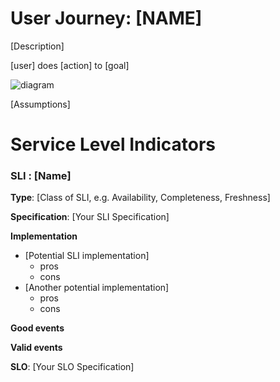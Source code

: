 # User Journey: [NAME]

[Description]

[user] does [action] to [goal]


![diagram](img/sequence_diagram.png "[NAME]")

[Assumptions]

# Service Level Indicators

### SLI : [Name]

**Type**: [Class of SLI, e.g. Availability, Completeness, Freshness]

**Specification**: [Your SLI Specification]

**Implementation**
* [Potential SLI implementation]
    - pros
    - cons
* [Another potential implementation]
    - pros
    - cons

**Good events**

**Valid events**

**SLO**: [Your SLO Specification]
